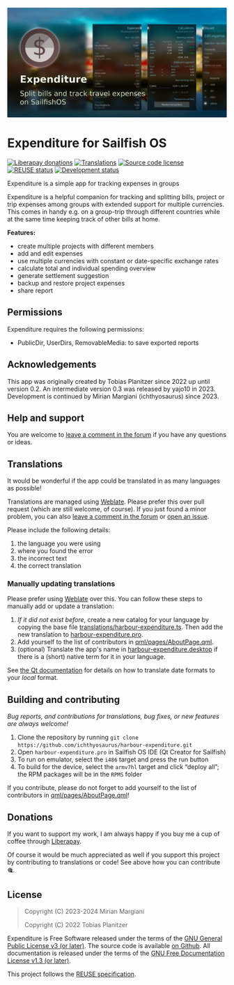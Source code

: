 <!--
SPDX-FileCopyrightText: 2018-2024 Mirian Margiani
SPDX-FileCopyrightText: 2022 Tobias Planitzer
SPDX-FileCopyrightText: 2023 yajo10
SPDX-License-Identifier: GFDL-1.3-or-later
-->

![Expenditure banner](dist/banner-small.png)

# Expenditure for Sailfish OS

[![Liberapay donations](https://img.shields.io/liberapay/receives/ichthyosaurus)](https://liberapay.com/ichthyosaurus)
[![Translations](https://hosted.weblate.org/widgets/harbour-expenditure/-/translations/svg-badge.svg)](https://hosted.weblate.org/projects/harbour-expenditure/translations/)
[![Source code license](https://img.shields.io/badge/source_code-GPL--3.0--or--later-yellowdarkgreen)](https://github.com/ichthyosaurus/harbour-expenditure/tree/main/LICENSES)
[![REUSE status](https://api.reuse.software/badge/github.com/ichthyosaurus/harbour-expenditure)](https://api.reuse.software/info/github.com/ichthyosaurus/harbour-expenditure)
[![Development status](https://img.shields.io/badge/development-stable-blue)](https://github.com/ichthyosaurus/harbour-expenditure)



Expenditure is a simple app for tracking expenses in groups


Expenditure is a helpful companion for tracking and splitting bills, project or
trip expenses among groups with extended support for multiple currencies. This
comes in handy e.g. on a group-trip through different countries while at the
same time keeping track of other bills at home.

**Features:**

- create multiple projects with different members
- add and edit expenses
- use multiple currencies with constant or date-specific exchange rates
- calculate total and individual spending overview
- generate settlement suggestion
- backup and restore project expenses
- share report

## Permissions

Expenditure requires the following permissions:

- PublicDir, UserDirs, RemovableMedia: to save exported reports

## Acknowledgements

This app was originally created by Tobias Planitzer since 2022 up until version
0.2. An intermediate version 0.3 was released by yajo10 in 2023. Development
is continued by Mirian Margiani (ichthyosaurus) since 2023.




## Help and support

You are welcome to [leave a comment in the forum](https://forum.sailfishos.org/t/apps-by-ichthyosaurus/15753)
if you have any questions or ideas.


## Translations

It would be wonderful if the app could be translated in as many languages as possible!

Translations are managed using
[Weblate](https://hosted.weblate.org/projects/harbour-expenditure/translations).
Please prefer this over pull request (which are still welcome, of course).
If you just found a minor problem, you can also
[leave a comment in the forum](https://forum.sailfishos.org/t/apps-by-ichthyosaurus/15753)
or [open an issue](https://github.com/ichthyosaurus/harbour-expenditure/issues/new).

Please include the following details:

1. the language you were using
2. where you found the error
3. the incorrect text
4. the correct translation


### Manually updating translations

Please prefer using
[Weblate](https://hosted.weblate.org/projects/harbour-expenditure) over this.
You can follow these steps to manually add or update a translation:

1. *If it did not exist before*, create a new catalog for your language by copying the
   base file [translations/harbour-expenditure.ts](translations/harbour-expenditure.ts).
   Then add the new translation to [harbour-expenditure.pro](harbour-expenditure.pro).
2. Add yourself to the list of contributors in [qml/pages/AboutPage.qml](qml/pages/AboutPage.qml).
3. (optional) Translate the app's name in [harbour-expenditure.desktop](harbour-expenditure.desktop)
   if there is a (short) native term for it in your language.

See [the Qt documentation](https://doc.qt.io/qt-5/qml-qtqml-date.html#details) for
details on how to translate date formats to your *local* format.


## Building and contributing

*Bug reports, and contributions for translations, bug fixes, or new features are always welcome!*

1. Clone the repository by running `git clone https://github.com/ichthyosaurus/harbour-expenditure.git`
2. Open `harbour-expenditure.pro` in Sailfish OS IDE (Qt Creator for Sailfish)
3. To run on emulator, select the `i486` target and press the run button
4. To build for the device, select the `armv7hl` target and click “deploy all”;
   the RPM packages will be in the `RPMS` folder

If you contribute, please do not forget to add yourself to the list of
contributors in [qml/pages/AboutPage.qml](qml/pages/AboutPage.qml)!




## Donations

If you want to support my work, I am always happy if you buy me a cup of coffee
through [Liberapay](https://liberapay.com/ichthyosaurus).

Of course it would be much appreciated as well if you support this project by
contributing to translations or code! See above how you can contribute 🎕.


## License

> Copyright (C) 2023-2024  Mirian Margiani
>
> Copyright (C) 2022  Tobias Planitzer

Expenditure is Free Software released under the terms of the
[GNU General Public License v3 (or later)](https://spdx.org/licenses/GPL-3.0-or-later.html).
The source code is available [on Github](https://github.com/ichthyosaurus/harbour-expenditure).
All documentation is released under the terms of the
[GNU Free Documentation License v1.3 (or later)](https://spdx.org/licenses/GFDL-1.3-or-later.html).

This project follows the [REUSE specification](https://api.reuse.software/info/github.com/ichthyosaurus/harbour-expenditure).
